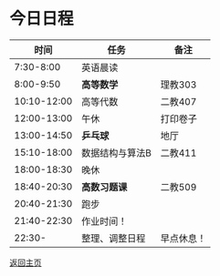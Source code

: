 # 今日日程

| 时间        | 任务                 | 备注       |
| ----------- | -------------------- | ---------- |
| 7:30-8:00   | 英语晨读             |            |
| 8:00-9:50   | **高等数学**         | 理教303    |
| 10:10-12:00 | 高等代数             | 二教407    |
| 12:00-13:00 | 午休                 | 打印卷子   |
| 13:00-14:50 | **乒乓球**           | 地厅       |
| 15:10-18:00 | 数据结构与算法B        |  二教411  |
| 18:00-18:30 | 晚休                 |            |
| 18:40-20:30 | **高数习题课** | 二教509  |
|20:40-21:30|跑步||
| 21:40-22:30 | 作业时间！ |        |
| 22:30-      | 整理、调整日程       | 早点休息！ |

[返回主页](/public)